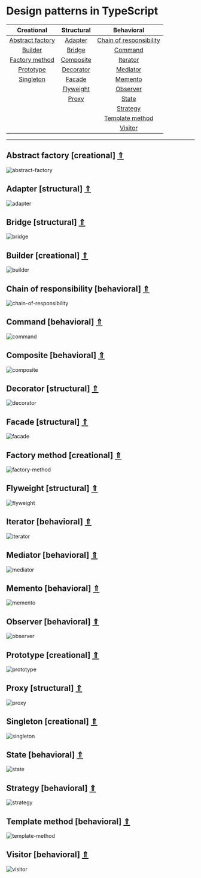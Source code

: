 # <a name="list">Design patterns in TypeScript</a>

| Creational | Structural | Behavioral |
| :----: | :----: | :----: |
| [Abstract factory](#abstract-factory) | [Adapter](#adapter) | [Chain of responsibility](#chain-of-responsibility) |
| [Builder](#builder) | [Bridge](#bridge)  | [Command](#command) |
| [Factory method](#factory-method) | [Composite](#composite) | [Iterator](#iterator) |
| [Prototype](#prototype) | [Decorator](#decorator) | [Mediator](#mediator) |
| [Singleton](#singleton) | [Facade](#facade) | [Memento](#memento) |
| | [Flyweight](#flyweight) | [Observer](#observer) |
| | [Proxy](#proxy) | [State](#state) |
| | | [Strategy](#strategy) |
| | | [Template method](#template-method) |
| | | [Visitor](#visitor) |

---

## <a name="abstract-factory">Abstract factory</a> [creational] [&#8657;](#list)
![abstract-factory](localhost:4200)

## <a name="adapter">Adapter</a> [structural] [&#8657;](#list)
![adapter](localhost:4200)

## <a name="bridge">Bridge</a> [structural] [&#8657;](#list)
![bridge](localhost:4200)

## <a name="builder">Builder</a> [creational] [&#8657;](#list)
![builder](localhost:4200)

## <a name="chain-of-responsibility">Chain of responsibility</a> [behavioral] [&#8657;](#list)
![chain-of-responsibility](localhost:4200)

## <a name="command">Command</a> [behavioral] [&#8657;](#list)
![command](localhost:4200)

## <a name="composite">Composite</a> [behavioral] [&#8657;](#list)
![composite](localhost:4200)

## <a name="decorator">Decorator</a> [structural] [&#8657;](#list)
![decorator](https://user-images.githubusercontent.com/21959354/115961496-eda7e900-a516-11eb-8022-f8e41f320be8.png)

## <a name="facade">Facade</a> [structural] [&#8657;](#list)
![facade](localhost:4200)

## <a name="factory-method">Factory method</a> [creational] [&#8657;](#list)
![factory-method](localhost:4200)

## <a name="flyweight">Flyweight</a> [structural] [&#8657;](#list)
![flyweight](localhost:4200)

## <a name="iterator">Iterator</a> [behavioral] [&#8657;](#list)
![iterator](localhost:4200)

## <a name="mediator">Mediator</a> [behavioral] [&#8657;](#list)
![mediator](localhost:4200)

## <a name="memento">Memento</a> [behavioral] [&#8657;](#list)
![memento](localhost:4200)

## <a name="observer">Observer</a> [behavioral] [&#8657;](#list)
![observer](localhost:4200)

## <a name="prototype">Prototype</a> [creational] [&#8657;](#list)
![prototype](localhost:4200)

## <a name="proxy">Proxy</a> [structural] [&#8657;](#list)
![proxy](localhost:4200)

## <a name="singleton">Singleton</a> [creational] [&#8657;](#list)
![singleton](localhost:4200)

## <a name="state">State</a> [behavioral] [&#8657;](#list)
![state](localhost:4200)

## <a name="strategy">Strategy</a> [behavioral] [&#8657;](#list)
![strategy](localhost:4200)

## <a name="template-method">Template method</a> [behavioral] [&#8657;](#list)
![template-method](localhost:4200)

## <a name="visitor">Visitor</a> [behavioral] [&#8657;](#list)
![visitor](localhost:4200)
